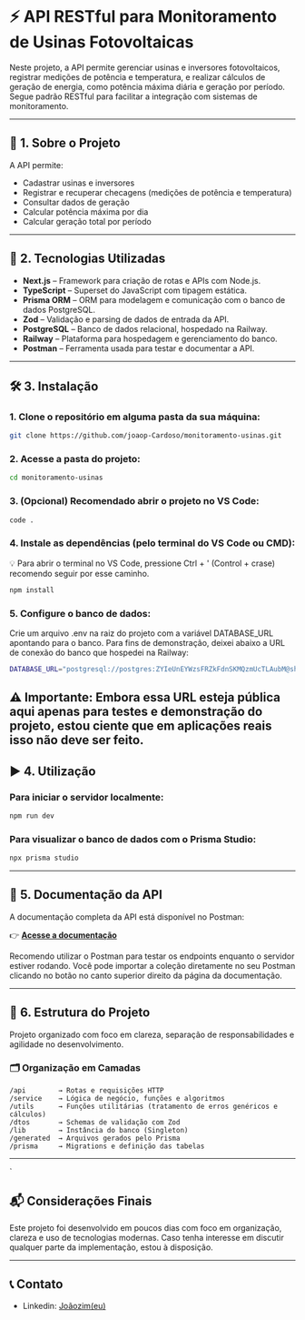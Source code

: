 # ⚡ API RESTful para Monitoramento de Usinas Fotovoltaicas

Neste projeto, a API permite gerenciar usinas e inversores fotovoltaicos, registrar medições de potência e temperatura, e realizar cálculos de geração de energia, como potência máxima diária e geração por período. Segue padrão RESTful para facilitar a integração com sistemas de monitoramento.

---

## 📌 1. Sobre o Projeto

A API permite:

- Cadastrar usinas e inversores
- Registrar e recuperar checagens (medições de potência e temperatura)
- Consultar dados de geração
- Calcular potência máxima por dia
- Calcular geração total por período

---

## 🚀 2. Tecnologias Utilizadas

- **Next.js** – Framework para criação de rotas e APIs com Node.js.
- **TypeScript** – Superset do JavaScript com tipagem estática.
- **Prisma ORM** – ORM para modelagem e comunicação com o banco de dados PostgreSQL.
- **Zod** – Validação e parsing de dados de entrada da API.
- **PostgreSQL** – Banco de dados relacional, hospedado na Railway.
- **Railway** – Plataforma para hospedagem e gerenciamento do banco.
- **Postman** – Ferramenta usada para testar e documentar a API.

---

## 🛠️ 3. Instalação

### 1. Clone o repositório em alguma pasta da sua máquina:

```bash
git clone https://github.com/joaop-Cardoso/monitoramento-usinas.git
```

### 2. Acesse a pasta do projeto:

```bash
cd monitoramento-usinas
```

### 3. (Opcional) Recomendado abrir o projeto no VS Code:

```bash
code .
```

### 4. Instale as dependências (pelo terminal do VS Code ou CMD):

💡 Para abrir o terminal no VS Code, pressione Ctrl + ' (Control + crase) recomendo seguir por esse caminho.

```bash
npm install
```

### 5. Configure o banco de dados:

Crie um arquivo .env na raiz do projeto com a variável DATABASE_URL apontando para o banco. Para fins de demonstração, deixei abaixo a URL de conexão do banco que hospedei na Railway:

```bash
DATABASE_URL="postgresql://postgres:ZYIeUnEYWzsFRZkFdnSKMQzmUcTLAubM@shortline.proxy.rlwy.net:23196/railway"
```
⚠️ Importante:
Embora essa URL esteja pública aqui apenas para testes e demonstração do projeto, estou ciente que em aplicações reais isso não deve ser feito. 
---

## ▶️ 4. Utilização

### Para iniciar o servidor localmente:

```bash
npm run dev
```

### Para visualizar o banco de dados com o Prisma Studio:

```bash
npx prisma studio
```

---

## 📄 5. Documentação da API

A documentação completa da API está disponível no Postman:

👉 **[Acesse a documentação](https://documenter.getpostman.com/view/33533975/2sB2qUo5Vn)**

Recomendo utilizar o Postman para testar os endpoints enquanto o servidor estiver rodando.
Você pode importar a coleção diretamente no seu Postman clicando no botão no canto superior direito da página da documentação.

---

## 🧱 6. Estrutura do Projeto

Projeto organizado com foco em clareza, separação de responsabilidades e agilidade no desenvolvimento.

### 🗂️ Organização em Camadas

```
/api        → Rotas e requisições HTTP
/service    → Lógica de negócio, funções e algoritmos
/utils      → Funções utilitárias (tratamento de erros genéricos e cálculos)
/dtos       → Schemas de validação com Zod
/lib        → Instância do banco (Singleton)
/generated  → Arquivos gerados pelo Prisma
/prisma     → Migrations e definição das tabelas
```
---
`
## 📬 Considerações Finais

Este projeto foi desenvolvido em poucos dias com foco em organização, clareza e uso de tecnologias modernas. Caso tenha interesse em discutir qualquer parte da implementação, estou à disposição.

---

## 📞 Contato

- Linkedin: [Joãozim(eu)](https://www.linkedin.com/in/joaop-cardoso/)
